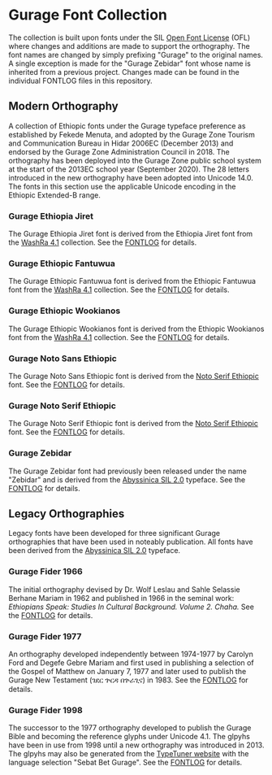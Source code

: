 # Gurage Font Collection
The collection is built upon fonts under the SIL [Open Font License](http://scripts.sil.org/OFL) (OFL)
where changes and additions are made to support the orthography. The font names are
changed by simply prefixing "Gurage" to the original names. A single exception is
made for the "Gurage Zebidar" font whose name is inherited from a previous project.
Changes made can be found in the individual FONTLOG files in this repository.

## Modern Orthography
A collection of Ethiopic fonts under the Gurage typeface preference as established
by Fekede Menuta, and adopted by the Gurage Zone Tourism and Communication Bureau
in Hidar 2006EC (December 2013) and endorsed by the Gurage Zone Administration Council
in 2018.  The orthography has been deployed into the Gurage Zone public school system
at the start of the 2013EC school year (September 2020). The 28 letters introduced in
the new orthography have been adopted into Unicode 14.0.  The fonts in this
section use the applicable Unicode encoding in the Ethiopic Extended-B range.


### Gurage Ethiopia Jiret
The Gurage Ethiopia Jiret font is derived from the Ethiopia Jiret font
from the [WashRa 4.1](https://senamirmir.org/projects/typography/washra.html) collection.
See the [FONTLOG](FONTLOG-GurageEthiopiaJiret.txt) for details.

### Gurage Ethiopic Fantuwua
The Gurage Ethiopic Fantuwua font is derived from the Ethiopic Fantuwua font
from the [WashRa 4.1](https://senamirmir.org/projects/typography/washra.html) collection.
See the [FONTLOG](FONTLOG-GurageEthiopicFantuwua.txt) for details.

### Gurage Ethiopic Wookianos
The Gurage Ethiopic Wookianos font is derived from the Ethiopic Wookianos font
from the [WashRa 4.1](https://senamirmir.org/projects/typography/washra.html) collection.
See the [FONTLOG](FONTLOG-GurageEthiopicWookianos.txt) for details.

### Gurage Noto Sans Ethiopic
The Gurage Noto Sans Ethiopic font is derived from the
[Noto Serif Ethiopic](https://github.com/googlefonts/noto-fonts) font.
See the [FONTLOG](FONTLOG-GurageNotoSansEthiopic.txt) for details.

### Gurage Noto Serif Ethiopic
The Gurage Noto Serif Ethiopic font is derived from the
[Noto Serif Ethiopic](https://github.com/googlefonts/noto-fonts) font.
See the [FONTLOG](FONTLOG-GurageNotoSerifEthiopic.txt) for details.

### Gurage Zebidar
The Gurage Zebidar font had previously been released under the name "Zebidar" and is derived
from the [Abyssinica SIL 2.0](https://software.sil.org/abyssinica/) typeface.
See the [FONTLOG](FONTLOG-GurageZebidar.txt) for details.


## Legacy Orthographies
Legacy fonts have been developed for three significant Gurage orthographies
that have been used in noteably publication. All fonts have been derived
from the [Abyssinica SIL 2.0](https://software.sil.org/abyssinica/) typeface.

### Gurage Fider 1966 
The initial orthography devised by Dr. Wolf Leslau and Sahle Selassie
Berhane Mariam in 1962 and published in 1966 in the seminal work:
*Ethiopians Speak: Studies In Cultural Background. Volume 2. Chaha.*
See the [FONTLOG](FONTLOG-GurageFider1966.txt) for details.

### Gurage Fider 1977
An orthography developed independently between 1974-1977 by Carolyn Ford
and Degefe Gebre Mariam and first used in publishing a selection of
the Gospel of Matthew on January 7, 1977 and later used to publish the
Gurage New Testament (ገደር ጕርዳ በጕራጊና) in 1983.
See the [FONTLOG](FONTLOG-GurageFider1977.txt) for details.

### Gurage Fider 1998 
The successor to the 1977 orthography developed to publish the 
Gurage Bible and becoming the reference glyphs under Unicode 4.1.
The glpyhs have been in use from 1998 until a new orthography was
introduced in 2013. The glpyhs may also be generated from the
[TypeTuner website](https://scripts.sil.org/ttw/fonts3go.cgi)
with the language selection "Sebat Bet Gurage".
See the [FONTLOG](FONTLOG-GurageFider1998.txt) for details.
